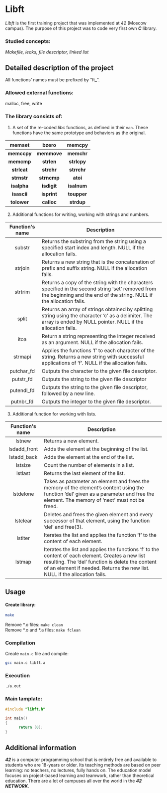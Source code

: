 # Libft
_Libft_ is the first training project that was implemented at _42_ (Moscow campus).
The purpose of this project was to code very first own _**C**_ library.

### Studied concepts:
_Makefile, leaks, file descriptor, linked list_
## Detailed description of the project
All functions’ names must be prefixed by “ft_”.<br />
### Allowed external functions:
malloc, free, write
### The library consists of:
1. A set of the re-coded _libc_ functions, as defined in their ``man``. These functions have the same prototype and behaviors as the original. <br />

| memset | bzero | memcpy | 
| :---: |:---:|:---:|
| **memccpy** | **memmove** | **memchr** |
| **memcmp**| **strlen** |**strlcpy** | 
| **strlcat**| **strchr** |**strrchr** |
| **strnstr** | **strncmp** | **atoi** |
| **isalpha** | **isdigit** |**isalnum** |
| **isascii**| **isprint**| **toupper** |
| **tolower** | **calloc**| **strdup** |

2. Additional functions for writing, working with strings and numbers.

| Function's name | Description|
|:---:| ---|
| substr | Returns the substring from the string using a specified start index and  length. NULL if the allocation fails. |
| strjoin | Returns a new string that is the concatenation of prefix and suffix string. NULL if the allocation fails. |
| strtrim | Returns a copy of the string with the characters specified in the second string ‘set’ removed from the beginning and the end of the string. NULL if the allocation fails. |
| split | Returns an array of strings obtained by splitting string using the character ‘c’ as a delimiter. The array is ended by NULL pointer. NULL if the allocation fails. |
| itoa | Return a string representing the integer received as an argument. NULL if the allocation fails. |
| strmapi | Applies the functions ’f’ to each character of the string. Returns a new string with successful applications of ’f’. NULL if the allocation fails. |
| putchar_fd | Outputs the character to the given file descriptor. |
| putstr_fd | Outputs the string to the given file descriptor  |
| putendl_fd | Outputs the string to the given file descriptor, followed by a new line. |
| putnbr_fd | Outputs the integer to the given file descriptor.

3. Additional function for working with lists.

| Function's name | Description|
|:---:|---|
| lstnew | Returns a new element.
| lsdadd_front | Adds the element at the beginning of the list.
| lstadd_back | Adds the element at the end of the list.
| lstsize | Count the number of elements in a list.
| lstlast | Returns the last element of the list.
| lstdelone |  Takes as parameter an element and frees the memory of the element’s content using the function ‘del’ given as a parameter and free the element. The memory of ‘next’ must not be freed.
| lstclear | Deletes and frees the given element and every successor of that element, using the function ‘del’ and free(3).
| lstiter | Iterates the list and applies the function ’f’ to the content of each element.
| lstmap | Iterates the list and applies the functions ‘f’ to the content of each element. Creates a new list resulting. The ‘del’ function is delete the content of an element if needed. Returns the new list. NULL if the allocation fails.

## Usage
#### Create library: 
```bash
make
```
Remove \*.o files: `` make clean ``<br />
Remove \*.o and \*.a files: ``make fclean``<br />

### Compilation
Create ``main.c`` file and compile:
```bash
gcc main.c libft.a
```
### Execution
```bash
./a.out
```
### Main tamplate:
```c
#include "libft.h"

int main()
{
      return (0);
}

```

## Additional information
**_42_** is a computer programming school that is entirely free and available to students who are 18-years or older. Its teaching methods are based on peer learning: no teachers, no lectures, fully hands on. The education model focuses on project-based learning and teamwork, rather than theoretical education. There are a lot of campuses all over the world in the **_42 NETWORK_**.

